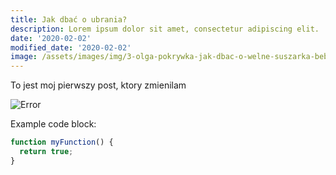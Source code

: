 ```yaml
---
title: Jak dbać o ubrania?
description: Lorem ipsum dolor sit amet, consectetur adipiscing elit.
date: '2020-02-02'
modified_date: '2020-02-02'
image: /assets/images/img/3-olga-pokrywka-jak-dbac-o-welne-suszarka-bebnowa.jpg
---
```


To jest moj pierwszy post, ktory zmienilam

![Error](@@baseUrl@@/assets/images/posts/error.png)

Example code block:

```js
function myFunction() {
  return true;
}
```
